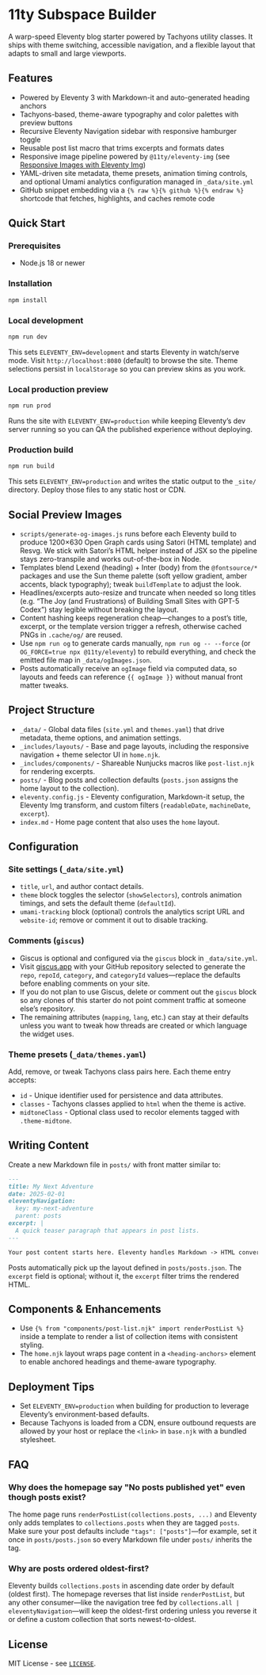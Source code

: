 # 11ty Subspace Builder

A warp-speed Eleventy blog starter powered by Tachyons utility classes. It ships with theme switching, accessible navigation, and a flexible layout that adapts to small and large viewports.

## Features

- Powered by Eleventy 3 with Markdown-it and auto-generated heading anchors
- Tachyons-based, theme-aware typography and color palettes with preview buttons
- Recursive Eleventy Navigation sidebar with responsive hamburger toggle
- Reusable post list macro that trims excerpts and formats dates
- Responsive image pipeline powered by `@11ty/eleventy-img` (see [Responsive Images with Eleventy Img](posts/responsive-images-eleventy-img.md))
- YAML-driven site metadata, theme presets, animation timing controls, and optional Umami analytics configuration managed in `_data/site.yml`
- GitHub snippet embedding via a `{% raw %}{% github %}{% endraw %}` shortcode that fetches, highlights, and caches remote code

## Quick Start

### Prerequisites

- Node.js 18 or newer

### Installation

```bash
npm install
```

### Local development

```bash
npm run dev
```

This sets `ELEVENTY_ENV=development` and starts Eleventy in watch/serve mode. Visit `http://localhost:8080` (default) to browse the site. Theme selections persist in `localStorage` so you can preview skins as you work.

### Local production preview

```bash
npm run prod
```

Runs the site with `ELEVENTY_ENV=production` while keeping Eleventy’s dev server running so you can QA the published experience without deploying.

### Production build

```bash
npm run build
```

This sets `ELEVENTY_ENV=production` and writes the static output to the `_site/` directory. Deploy those files to any static host or CDN.

## Social Preview Images

- `scripts/generate-og-images.js` runs before each Eleventy build to produce 1200×630 Open Graph cards using Satori (HTML template) and Resvg. We stick with Satori’s HTML helper instead of JSX so the pipeline stays zero-transpile and works out-of-the-box in Node.
- Templates blend Lexend (heading) + Inter (body) from the `@fontsource/*` packages and use the Sun theme palette (soft yellow gradient, amber accents, black typography); tweak `buildTemplate` to adjust the look.
- Headlines/excerpts auto-resize and truncate when needed so long titles (e.g. “The Joy (and Frustrations) of Building Small Sites with GPT-5 Codex”) stay legible without breaking the layout.
- Content hashing keeps regeneration cheap—changes to a post’s title, excerpt, or the template version trigger a refresh, otherwise cached PNGs in `.cache/og/` are reused.
- Use `npm run og` to generate cards manually, `npm run og -- --force` (or `OG_FORCE=true npx @11ty/eleventy`) to rebuild everything, and check the emitted file map in `_data/ogImages.json`.
- Posts automatically receive an `ogImage` field via computed data, so layouts and feeds can reference `{{ ogImage }}` without manual front matter tweaks.

## Project Structure

- `_data/` - Global data files (`site.yml` and `themes.yaml`) that drive metadata, theme options, and animation settings.
- `_includes/layouts/` - Base and page layouts, including the responsive navigation + theme selector UI in `home.njk`.
- `_includes/components/` - Shareable Nunjucks macros like `post-list.njk` for rendering excerpts.
- `posts/` - Blog posts and collection defaults (`posts.json` assigns the home layout to the collection).
- `eleventy.config.js` - Eleventy configuration, Markdown-it setup, the Eleventy Img transform, and custom filters (`readableDate`, `machineDate`, `excerpt`).
- `index.md` - Home page content that also uses the `home` layout.

## Configuration

### Site settings (`_data/site.yml`)

- `title`, `url`, and author contact details.
- `theme` block toggles the selector (`showSelectors`), controls animation timings, and sets the default theme (`defaultId`).
- `umami-tracking` block (optional) controls the analytics script URL and `website-id`; remove or comment it out to disable tracking.

### Comments (`giscus`)

- Giscus is optional and configured via the `giscus` block in `_data/site.yml`.
- Visit [giscus.app](https://giscus.app/) with your GitHub repository selected to generate the `repo`, `repoId`, `category`, and `categoryId` values—replace the defaults before enabling comments on your site.
- If you do not plan to use Giscus, delete or comment out the `giscus` block so any clones of this starter do not point comment traffic at someone else’s repository.
- The remaining attributes (`mapping`, `lang`, etc.) can stay at their defaults unless you want to tweak how threads are created or which language the widget uses.

### Theme presets (`_data/themes.yaml`)

Add, remove, or tweak Tachyons class pairs here. Each theme entry accepts:

- `id` - Unique identifier used for persistence and data attributes.
- `classes` - Tachyons classes applied to `html` when the theme is active.
- `midtoneClass` - Optional class used to recolor elements tagged with `.theme-midtone`.

## Writing Content

Create a new Markdown file in `posts/` with front matter similar to:

```markdown
---
title: My Next Adventure
date: 2025-02-01
eleventyNavigation:
  key: my-next-adventure
  parent: posts
excerpt: |
  A quick teaser paragraph that appears in post lists.
---

Your post content starts here. Eleventy handles Markdown -> HTML conversion.
```

Posts automatically pick up the layout defined in `posts/posts.json`. The `excerpt` field is optional; without it, the `excerpt` filter trims the rendered HTML.

## Components & Enhancements

- Use `{% from "components/post-list.njk" import renderPostList %}` inside a template to render a list of collection items with consistent styling.
- The `home.njk` layout wraps page content in a `<heading-anchors>` element to enable anchored headings and theme-aware typography.

## Deployment Tips

- Set `ELEVENTY_ENV=production` when building for production to leverage Eleventy’s environment-based defaults.
- Because Tachyons is loaded from a CDN, ensure outbound requests are allowed by your host or replace the `<link>` in `base.njk` with a bundled stylesheet.

## FAQ

### Why does the homepage say "No posts published yet" even though posts exist?

The home page runs `renderPostList(collections.posts, ...)` and Eleventy only adds templates to `collections.posts` when they are tagged `posts`. Make sure your post defaults include `"tags": ["posts"]`—for example, set it once in `posts/posts.json` so every Markdown file under `posts/` inherits the tag.

### Why are posts ordered oldest-first?

Eleventy builds `collections.posts` in ascending date order by default (oldest first). The homepage reverses that list inside `renderPostList`, but any other consumer—like the navigation tree fed by `collections.all | eleventyNavigation`—will keep the oldest-first ordering unless you reverse it or define a custom collection that sorts newest-to-oldest.

## License

MIT License - see [`LICENSE`](LICENSE).
